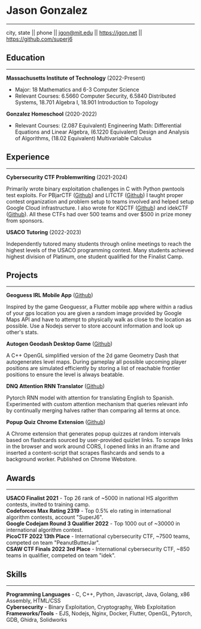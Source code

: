 <div class="render-center">

# Jason Gonzalez
---

city, state || phone || <jgon@mit.edu>  || <https://jgon.net> || <https://github.com/superj6>   

</div>

## Education
---

**Massachusetts Institute of Technology** (2022-Present)  
- Major: 18 Mathematics and 6-3 Computer Science  
- Relevant Courses: 6.5660 Computer Security, 6.5840 Distributed Systems, 18.701 Algebra I, 18.901 Introduction to Topology  

<div class="resume-hidden">   

**Gonzalez Homeschool** (2020-2022)
- Relevant Courses: (2.087 Equivalent) Engineering Math: Differential Equations and Linear Algebra, (6.1220 Equivalent) Design and Analysis of Algorithms, (18.02 Equivalent) Multivariable Calculus 

</div>

##  Experience
---

**Cybersecurity CTF Problemwriting** (2021-2024)

Primarily wrote binary exploitation challenges in C with Python pwntools test exploits. For PBjarCTF ([Github](https://github.com/pbjar)) and LITCTF ([Github](https://github.com/LEXMACS)) I taught proper contest organization and problem setup to teams involved and helped setup Google Cloud infrastructure. I also wrote for KQCTF ([Github](https://github.com/ZeroDayTea/kqctf)) and idekCTF ([Github](https://github.com/idekctf)). All these CTFs had over 500 teams and over $500 in prize money from sponsors. 

**USACO Tutoring** (2022-2023)

Independently tutored many students through online meetings to reach the highest levels of the USACO programming contest. Many students achieved highest division of Platinum, one student qualified for the Finalist Camp. 

## Projects
---

**Geoguess IRL Mobile App** ([Github](https://github.com/superj6/geoguess_irl))

Inspired by the game Geoguessr, a Flutter mobile app where within a radius of your gps location you are given a random image provided by Google Maps API and have to attempt to physically walk as close to the location as possible. Use a Nodejs server to store account information and look up other's stats.

**Autogen Geodash Desktop Game** ([Github](https://github.com/superj6/autogen-geodash))

A C++ OpenGL simplified version of the 2d game Geometry Dash that autogenerates level maps. During gameplay all possible upcoming player positions are simulated efficiently by storing a list of reachable frontier positions to ensure the level is always beatable.

**DNQ Attention RNN Translator** ([Github](https://github.com/superj6/dnq-attention))

Pytorch RNN model with attention for translating English to Spanish. Experimented with custom attention mechanism that queries relevant info by continually merging halves rather than comparing all terms at once.

**Popup Quiz Chrome Extension** ([Github](https://github.com/superj6/chrome-ext-quiz))

A Chrome extension that generates popup quizzes at random intervals based on flashcards sourced by user-provided quizlet links. To scrape links in the browser and work around CORS, I opened links in an iframe and inserted a content-script that scrapes flashcards and sends to a background worker. Published on Chrome Webstore.

## Awards
---

**USACO Finalist 2021** - Top 26 rank of ~5000 in national HS algorithm contests, invited to training camp.  
**Codeforces Max Rating 2319** - Top 0.5% elo rating in international algorithm contests, account "SuperJ6".  
**Google Codejam Round 3 Qualifier 2022** - Top 1000 out of ~30000 in international algorithm contest.  
**PicoCTF 2022 13th Place** - International cybersecurity CTF, ~7500 teams, competed on team "PeanutButterJar".  
**CSAW CTF Finals 2022 3rd Place** - International cybersecurity CTF, ~850 teams in qualifier, competed on team "idek".  

## Skills
---

**Programming Languages** - C, C++, Python, Javascript, Java, Golang, x86 Assembly, HTML/CSS  
**Cybersecurity** - Binary Exploitation, Cryptography, Web Exploitation  
**Frameworks/Tools** - EJS, Nodejs, Nginx, Docker, Flutter, OpenGL, Pytorch, GDB, Ghidra, Solidworks  
